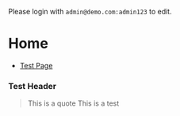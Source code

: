 <!-- TITLE: Home -->
<!-- SUBTITLE: A quick summary of Home -->

Please login with `admin@demo.com:admin123` to edit.
# Home
- [Test Page](test)

### Test Header
> This is a quote
> This is a test